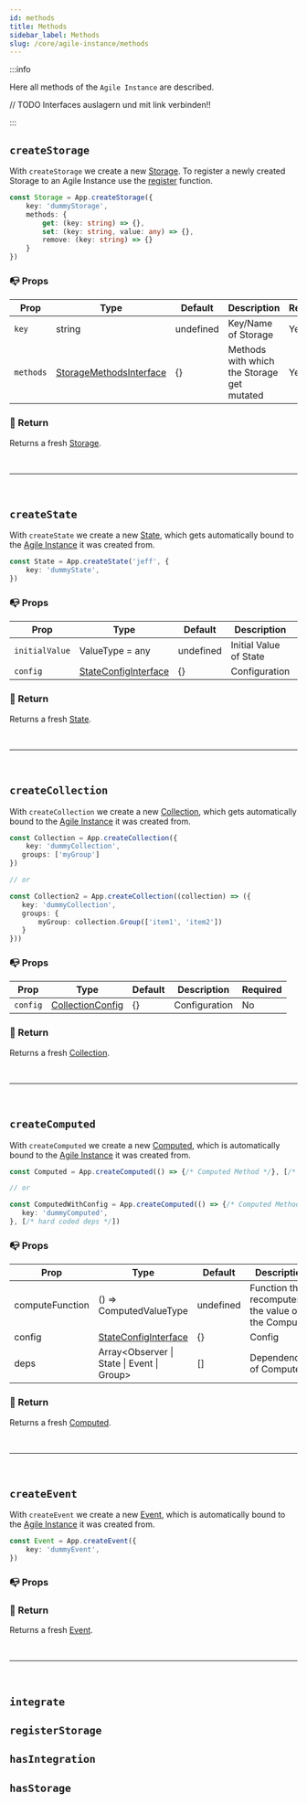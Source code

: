 ```yaml
---
id: methods
title: Methods
sidebar_label: Methods
slug: /core/agile-instance/methods
---
```


:::info

Here all methods of the `Agile Instance` are described.

// TODO Interfaces auslagern und mit link verbinden!!

:::


## `createStorage`

With `createStorage` we create a new [Storage](../storage/Introduction.md).
To register a newly created Storage to an Agile Instance use the [register](#integrate) function.
```ts
const Storage = App.createStorage({
    key: 'dummyStorage',
    methods: {
        get: (key: string) => {},
        set: (key: string, value: any) => {},
        remove: (key: string) => {}
    }
})
```

### 📭 Props

| Prop        | Type                                                                         | Default   | Description                                       | Required |
|-------------|------------------------------------------------------------------------------|-----------|---------------------------------------------------|----------|
| `key`       | string                                                                       | undefined | Key/Name of Storage                               | Yes      |
| `methods`   | [StorageMethodsInterface](../../../../Interfaces.md#storagemethods)          | {}        | Methods with which the Storage get mutated        | Yes      |

### 📄 Return
Returns a fresh [Storage](../storage/Introduction.md).



<br />

---

<br />



## `createState`

With `createState` we create a new [State](../state/Introduction.md),
which gets automatically bound to the [Agile Instance](../agile-instance/Introduction.md) it was created from.
```ts
const State = App.createState('jeff', {
    key: 'dummyState',
})
```

### 📭 Props

| Prop           | Type                                                                       | Default   | Description                                           | Required |
|----------------|----------------------------------------------------------------------------|-----------|-------------------------------------------------------|----------|
| `initialValue` | ValueType = any                                                            | undefined | Initial Value of State                                | Yes      |
| `config`       | [StateConfigInterface](../../../../Interfaces.md#stateconfig)              | {}        | Configuration                                         | No       |

### 📄 Return
Returns a fresh [State](../state/Introduction.md).



<br />

---

<br />



## `createCollection`

With `createCollection` we create a new [Collection](../collection/Introduction.md),
which gets automatically bound to the [Agile Instance](../agile-instance/Introduction.md) it was created from.
```ts
const Collection = App.createCollection({
    key: 'dummyCollection',
   groups: ['myGroup']
})

// or 

const Collection2 = App.createCollection((collection) => ({
   key: 'dummyCollection',
   groups: {
       myGroup: collection.Group(['item1', 'item2'])
   }
}))
```

### 📭 Props

| Prop         | Type                                                                   | Default   | Description                                           | Required |
|--------------|------------------------------------------------------------------------|-----------|-------------------------------------------------------|----------|
| `config`     | [CollectionConfig](../../../../Interfaces.md#collectionconfig)         | {}        | Configuration                                         | No       |


### 📄 Return
Returns a fresh [Collection](../collection/Introduction.md).

<br />

---

<br />

## `createComputed`

With `createComputed` we create a new [Computed](../computed/Introduction.md),
which is automatically bound to the [Agile Instance](../agile-instance/Introduction.md) it was created from.
```ts
const Computed = App.createComputed(() => {/* Computed Method */}, [/* hard coded deps */])

// or

const ComputedWithConfig = App.createComputed(() => {/* Computed Method */}, {
   key: 'dummyComputed',
}, [/* hard coded deps */])

```

### 📭 Props

| Prop            | Type                                                              | Default   | Description                                        | Required |
|-----------------|-------------------------------------------------------------------|-----------|----------------------------------------------------|----------|
| computeFunction | () =>  ComputedValueType                                          | undefined | Function that recomputes the value of the Computed | Yes      |
| config          | [StateConfigInterface](../../../../Interfaces.md#stateconfig)     | {}        | Config                                             | No       |
| deps            | Array<Observer \| State \| Event \| Group\>                       | []        | Dependencies of Computed                           | No       |

### 📄 Return
Returns a fresh [Computed](../computed/Introduction.md).

<br />

---

<br />

## `createEvent`

With `createEvent` we create a new [Event](../event/Introduction.md),
which is automatically bound to the [Agile Instance](../agile-instance/Introduction.md) it was created from.
```ts
const Event = App.createEvent({
    key: 'dummyEvent',
})
```

### 📭 Props

### 📄 Return
Returns a fresh [Event](../event/Introduction.md).

<br />

---

<br />

## `integrate`

## `registerStorage`

## `hasIntegration`

## `hasStorage`